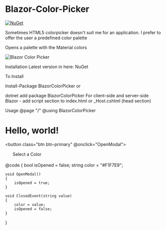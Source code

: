 # Blazor-Color-Picker
[![NuGet](https://img.shields.io/nuget/v/BlazorColorPic.svg)](https://www.nuget.org/packages/BlazorColorPic/)

Sometimes HTML5 colorpicker doesn't suit me for an application. I prefer to offer the user a predefined color palette

Opens a palette with the Material colors

![Blazor Color Picker](https://github.com/tossnet/Blazor-Color-Picker/blob/master/Blazor-Color-Picker/forGithubReadme/blazor-color-picker.png)


Installation
Latest version in here: NuGet

To Install

Install-Package BlazorColorPicker
or

dotnet add package BlazorColorPicker
For client-side and server-side Blazor - add script section to index.html or _Host.cshtml (head section)

<link href="_content/BlazorColorPicker/colorpicker.css" rel="stylesheet" />
Usage
@page "/"
@using BlazorColorPicker

<h1>Hello, world!</h1>

<button class="btn btn-primary" @onclick="OpenModal">
    <div style="background-color:@color;width:20px;height:20px;display:inline-block;vertical-align:middle;margin-bottom:2px;"></div> Select a Color
</button>

<ColorPicker Title="My Blazor ColorPicker" IsOpened="isOpened" Closed="ClosedEvent" MyColor="@color">
</ColorPicker>

@code {
    bool isOpened = false;
    string color = "#F1F7E9";

    void OpenModal()
    {
        isOpened = true;
    }

    void ClosedEvent(string value)
    {
        color = value;
        isOpened = false;
    }
}